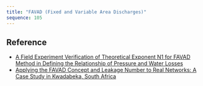 ```yaml
---
title: "FAVAD (Fixed and Variable Area Discharges)"
sequence: 105
---
```




## Reference

- [A Field Experiment Verification of Theoretical Exponent N1 for FAVAD Method in Defining the Relationship of Pressure and Water Losses][link01]
- [Applying the FAVAD Concept and Leakage Number to Real Networks: A Case Study in Kwadabeka, South Africa][link02]

[link01]: https://www.mdpi.com/2073-4441/14/13/2067/htm
[link02]: https://www.sciencedirect.com/science/article/pii/S187770581402565X

